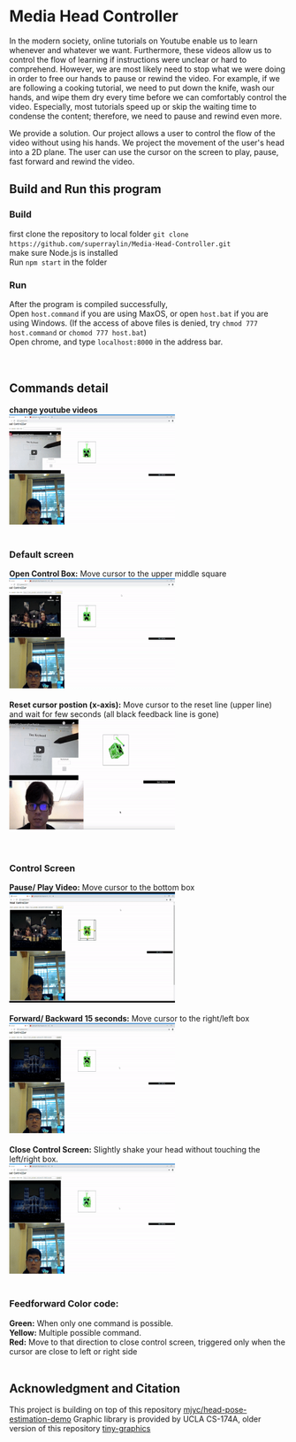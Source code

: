 # Media Head Controller
In the modern society, online tutorials on Youtube enable us to learn whenever and whatever we want. Furthermore, these videos allow us to control the flow of learning if instructions were unclear or hard to comprehend. However, we are most likely need to stop what we were doing in order to free our hands to pause or rewind the video. For example, if we are following a cooking tutorial, we need to put down the knife, wash our hands, and wipe them dry every time before we can comfortably control the video. Especially, most tutorials speed up or skip the waiting time to condense the content; therefore, we need to pause and rewind even more. 

We provide a solution. Our project allows a user to control the flow of the video without using his hands. We project the movement of the user's head into a 2D plane. The user can use the cursor on the screen to play, pause, fast forward and rewind the video. 


## Build and Run this program
### Build
first clone the repository to local folder
`git clone https://github.com/superraylin/Media-Head-Controller.git`<br />
make sure Node.js is installed <br />
Run `npm start` in the folder

### Run
After the program is compiled successfully, <br />
Open `host.command` if you are using MaxOS, or open `host.bat` if you are using Windows.
(If the access of above files is denied, try `chmod 777 host.command` or `chomod 777 host.bat`) <br />
Open chrome, and type `localhost:8000` in the address bar. <br />  <br />  <br />





## Commands detail
**change youtube videos** <br/>
<img src="https://github.com/superraylin/Media-Head-Controller/blob/master/media/change_video.gif" width="300" height ="200">
<br />
<br />
### Default screen
**Open Control Box:** Move cursor to the upper middle square   <br />
<img src="https://github.com/superraylin/Media-Head-Controller/blob/master/media/open_control.gif" width="300" height ="200">
<br />
<br />
**Reset cursor postion (x-axis):** Move cursor to the reset line (upper line) and wait for few seconds (all black feedback line is gone)<br />
<img src="https://github.com/superraylin/Media-Head-Controller/blob/master/media/reset.gif" width="300" height ="200">
<br />
<br />
<br />
### Control Screen
**Pause/ Play Video:**
Move cursor to the bottom box<br />
<img src="https://github.com/superraylin/Media-Head-Controller/blob/master/media/play_pause.gif" width="300" height ="200"><br />
<br />
**Forward/ Backward 15 seconds:**
Move cursor to the right/left box<br />
<img src="https://github.com/superraylin/Media-Head-Controller/blob/master/media/forward_backward.gif" width="300" height ="200">
<br />
<br />
**Close Control Screen:**
Slightly shake your head without touching the left/right box. <br />
<img src="https://github.com/superraylin/Media-Head-Controller/blob/master/media/cancel.gif" width="300" height ="200">
<br />
<br />

### Feedforward Color code:
**Green:** When only one command is possible. <br />
**Yellow:** Multiple possible command.<br />
**Red:** Move to that direction to close control screen, triggered only when the cursor are close to left or right side
<br />
<br />
## Acknowledgment and Citation
This project is building on top of this repository [mjyc/head-pose-estimation-demo](https://github.com/mjyc/head-pose-estimation-demo)
Graphic library is provided by UCLA CS-174A, older version of this repository [tiny-graphics](https://github.com/encyclopedia-of-code/tiny-graphics-js)

